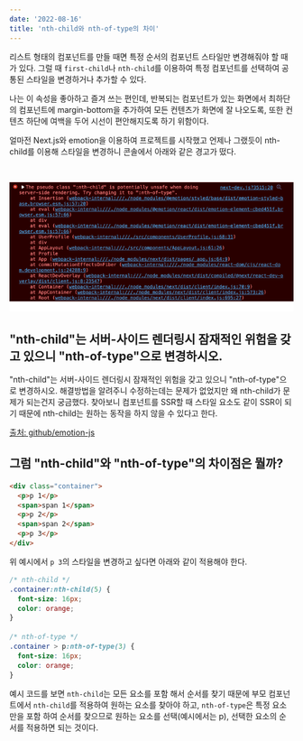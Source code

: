 ```yaml
---
date: '2022-08-16'
title: 'nth-child와 nth-of-type의 차이'
---
```


리스트 형태의 컴포넌트를 만들 때면 특정 순서의 컴포넌트 스타일만 변경해줘야 할 때가 있다. 그럴 때 `first-child`나 `nth-child`를 이용하여 특정 컴포넌트를 선택하여 공통된 스타일을 변경하거나 추가할 수 있다.

나는 이 속성을 좋아하고 즐겨 쓰는 편인데, 반복되는 컴포넌트가 있는 화면에서 최하단의 컴포넌트에 margin-bottom을 추가하여 모든 컨텐츠가 화면에 잘 나오도록, 또한 컨텐츠 하단에 여백을 두어 시선이 편안해지도록 하기 위함이다.

얼마전 Next.js와 emotion을 이용하여 프로젝트를 시작했고 언제나 그랬듯이 nth-child를 이용해 스타일을 변경하니 콘솔에서 아래와 같은 경고가 떴다.
</br>

</br>

![error image](images/nth-type-error.png)

## "nth-child"는 서버-사이드 렌더링시 잠재적인 위험을 갖고 있으니 "nth-of-type"으로 변경하시오.

"nth-child"는 서버-사이드 렌더링시 잠재적인 위험을 갖고 있으니 "nth-of-type"으로 변경하시오.
해결방법을 알려주니 수정하는데는 문제가 없었지만 왜 nth-child가 문제가 되는건지 궁금했다. 찾아보니 컴포넌트를 SSR할 때 스타일 요소도 같이 SSR이 되기 때문에 nth-child는 원하는 동작을 하지 않을 수 있다고 한다.

[출처: github/emotion-js](https://github.com/emotion-js/emotion/issues/1178)

## 그럼 "nth-child"와 "nth-of-type"의 차이점은 뭘까?

```html
<div class="container">
  <p>p 1</p>
  <span>span 1</span>
  <p>p 2</p>
  <span>span 2</span>
  <p>p 3</p>
</div>
```

위 예시에서 `p 3`의 스타일을 변경하고 싶다면 아래와 같이 적용해야 한다.

```css
/* nth-child */
.container:nth-child(5) {
  font-size: 16px;
  color: orange;
}

/* nth-of-type */
.container > p:nth-of-type(3) {
  font-size: 16px;
  color: orange;
}
```

예시 코드를 보면 `nth-child`는 모든 요소를 포함 해서 순서를 찾기 때문에 부모 컴포넌트에서 `nth-child`를 적용하여 원하는 요소를 찾아야 하고, `nth-of-type`은 특정 요소만을 포함 하여 순서를 찾으므로 원하는 요소를 선택(예시에서는 p), 선택한 요소의 순서를 적용하면 되는 것이다.
